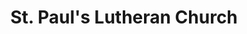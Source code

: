 ---
title: St. Paul's Lutheran Church 
tags: john
image: /files/john/St_Pauls_2000.jpg
imageBase: St_Pauls
alt: Looking down main street at St. Paul's Lutheran Church in Concordia, MO with snow blanketing the ground. 
width: 2000
height: 1333
imageDate: January 2022
location: Concordia, MO
camera: Canon T3i
orientation: portrait
metaDescription: Looking down main street at St. Paul's Lutheran Church in Concordia, MO with snow blanketing the ground. 
---